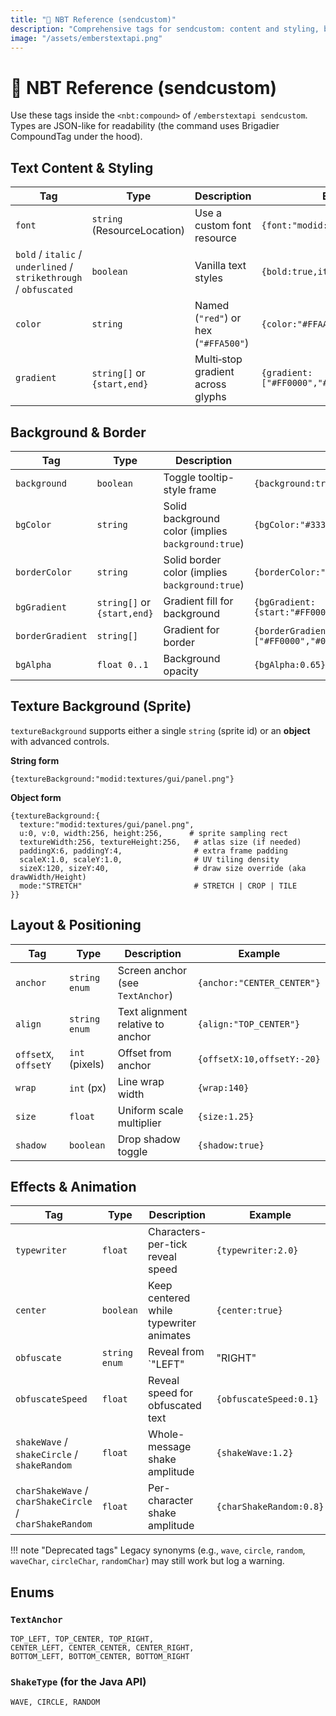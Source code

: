 ```yaml
---
title: "🧱 NBT Reference (sendcustom)"
description: "Comprehensive tags for sendcustom: content and styling, background/border, texture backgrounds, layout/positioning, and effects."
image: "/assets/emberstextapi.png"
---
```


# 🧱 NBT Reference (sendcustom)
Use these tags inside the `<nbt:compound>` of `/emberstextapi sendcustom`.  
Types are JSON-like for readability (the command uses Brigadier CompoundTag under the hood).

## Text Content & Styling
| Tag | Type | Description | Example |
|---|---|---|---|
| `font` | `string` (ResourceLocation) | Use a custom font resource | `{font:"modid:my_font"}` |
| `bold` / `italic` / `underlined` / `strikethrough` / `obfuscated` | `boolean` | Vanilla text styles | `{bold:true,italic:true}` |
| `color` | `string` | Named (`"red"`) or hex (`"#FFA500"`) | `{color:"#FFAA00"}` |
| `gradient` | `string[]` or `{start,end}` | Multi‑stop gradient across glyphs | `{gradient:["#FF0000","#00FF00","#0000FF"]}` |

## Background & Border
| Tag | Type | Description | Example |
|---|---|---|---|
| `background` | `boolean` | Toggle tooltip-style frame | `{background:true}` |
| `bgColor` | `string` | Solid background color (implies `background:true`) | `{bgColor:"#333333CC"}` |
| `borderColor` | `string` | Solid border color (implies `background:true`) | `{borderColor:"#FFFFFF"}` |
| `bgGradient` | `string[]` or `{start,end}` | Gradient fill for background | `{bgGradient:{start:"#FF000080",end:"#0000FF80"}}` |
| `borderGradient` | `string[]` | Gradient for border | `{borderGradient:["#FF0000","#00FF00"]}` |
| `bgAlpha` | `float 0..1` | Background opacity | `{bgAlpha:0.65}` |

## Texture Background (Sprite)
`textureBackground` supports either a single `string` (sprite id) or an **object** with advanced controls.

**String form**
```nbt
{textureBackground:"modid:textures/gui/panel.png"}
```

**Object form**
```nbt
{textureBackground:{
  texture:"modid:textures/gui/panel.png",
  u:0, v:0, width:256, height:256,      # sprite sampling rect
  textureWidth:256, textureHeight:256,   # atlas size (if needed)
  paddingX:6, paddingY:4,                # extra frame padding
  scaleX:1.0, scaleY:1.0,                # UV tiling density
  sizeX:120, sizeY:40,                   # draw size override (aka drawWidth/Height)
  mode:"STRETCH"                         # STRETCH | CROP | TILE
}}
```

## Layout & Positioning
| Tag | Type | Description | Example |
|---|---|---|---|
| `anchor` | `string enum` | Screen anchor (see `TextAnchor`) | `{anchor:"CENTER_CENTER"}` |
| `align` | `string enum` | Text alignment relative to anchor | `{align:"TOP_CENTER"}` |
| `offsetX`, `offsetY` | `int` (pixels) | Offset from anchor | `{offsetX:10,offsetY:-20}` |
| `wrap` | `int` (px) | Line wrap width | `{wrap:140}` |
| `size` | `float` | Uniform scale multiplier | `{size:1.25}` |
| `shadow` | `boolean` | Drop shadow toggle | `{shadow:true}` |

## Effects & Animation
| Tag | Type | Description | Example |
|---|---|---|---|
| `typewriter` | `float` | Characters-per-tick reveal speed | `{typewriter:2.0}` |
| `center` | `boolean` | Keep centered while typewriter animates | `{center:true}` |
| `obfuscate` | `string enum` | Reveal from `"LEFT"|"RIGHT"|"CENTER"|"RANDOM"` | `{obfuscate:"LEFT"}` |
| `obfuscateSpeed` | `float` | Reveal speed for obfuscated text | `{obfuscateSpeed:0.1}` |
| `shakeWave` / `shakeCircle` / `shakeRandom` | `float` | Whole-message shake amplitude | `{shakeWave:1.2}` |
| `charShakeWave` / `charShakeCircle` / `charShakeRandom` | `float` | Per-character shake amplitude | `{charShakeRandom:0.8}` |

!!! note "Deprecated tags"
    Legacy synonyms (e.g., `wave`, `circle`, `random`, `waveChar`, `circleChar`, `randomChar`) may still work but log a warning.

## Enums

### `TextAnchor`
```
TOP_LEFT, TOP_CENTER, TOP_RIGHT,
CENTER_LEFT, CENTER_CENTER, CENTER_RIGHT,
BOTTOM_LEFT, BOTTOM_CENTER, BOTTOM_RIGHT
```

### `ShakeType` (for the Java API)
```
WAVE, CIRCLE, RANDOM
```
